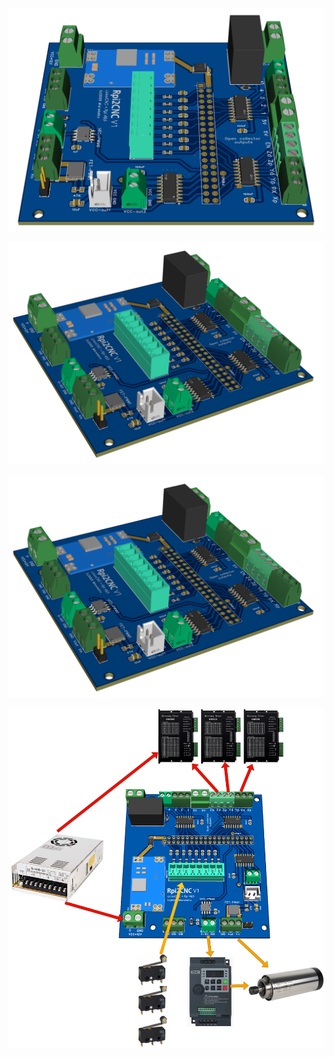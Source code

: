 

![](https://github.com/almtree/Rpi2Cnc/blob/main/board_images/3D_PCB_V1_a.png)

![](https://github.com/almtree/Rpi2Cnc/blob/main/board_images/3D_PCB_V1_b.png)

![](https://github.com/almtree/Rpi2Cnc/blob/main/board_images/3D_PCB_V1_b.png)

![](https://github.com/almtree/Rpi2Cnc/blob/main/board_images/Rpi2CNC_exampl.png)


